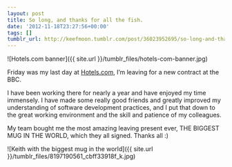 ```yaml
---
layout: post
title: So long, and thanks for all the fish.
date: '2012-11-18T23:27:56+00:00'
tags: []
tumblr_url: http://keefmoon.tumblr.com/post/36023952695/so-long-and-thanks-for-all-the-fish
---
```

![Hotels.com banner]({{ site.url }}/tumblr_files/hotels-com-banner.jpg)

Friday was my last day at [Hotels.com](http://www.hotels.com), I’m leaving for a new contract at the BBC.

I have been working there for nearly a year and have enjoyed my time immensely. I have made some really good friends and greatly improved my understanding of software development practices, and I put that down to the great working environment and the skill and patience of my colleagues.

My team bought me the most amazing leaving present ever, THE BIGGEST MUG IN THE WORLD, which they all signed. Thanks all :)

![Keith with the biggest mug in the world]({{ site.url }}/tumblr_files/8197190561_cbff33918f_k.jpg)
